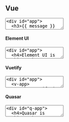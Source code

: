 ## Vue

<textarea code-editor="vue">
<div id="app">
  <h3>{{ message }}</h3>
  <h5>{{ subtitle }}</h5>
</div>
<script>
function loadVue() {
  var app = new Vue({
    el: '#app',
    data: {
      message: 'Vue is working!',
      subtitle: 'This is a subtitle'
    }
  })
}
setTimeout(loadVue, 300);
window.addEventListener("load", loadVue);
</script>
</textarea>


#### Element UI

<textarea code-editor="vue">
<div id="app">
  <h4>Element UI is working!</h4>
  <el-button type="primary">Element Button</el-button>
</div>
<!-- Styles -->
<link rel="stylesheet" href="https://unpkg.com/element-ui/lib/theme-chalk/index.css">
<!-- Scripts -->
<script src="https://unpkg.com/vue/dist/vue.js"></script>
<script src="https://unpkg.com/element-ui/lib/index.js"></script>
<script>
  new Vue({
    el: '#app',
    data: function() {
      return { visible: false }
    }
  })
</script>
</textarea>


#### Vuetify

<textarea code-editor="vue">
<div id="app">
  <v-app>
      <h4>Vuetify is working!</h4>
      <v-btn color="primary" medium max-width="180">Vuetify Button</v-btn>
  </v-app>
</div>
<!-- Styles -->
<link href="https://fonts.googleapis.com/css?family=Roboto:100,300,400,500,700,900" rel="stylesheet">
<link href="https://cdn.jsdelivr.net/npm/@mdi/font@4.x/css/materialdesignicons.min.css" rel="stylesheet">
<link href="https://cdn.jsdelivr.net/npm/vuetify@2.x/dist/vuetify.min.css" rel="stylesheet">
<!-- Scripts -->
<script src="https://cdn.jsdelivr.net/npm/vue@2.x/dist/vue.js"></script>
<script src="https://cdn.jsdelivr.net/npm/vuetify@2.x/dist/vuetify.js"></script>
<script>
  new Vue({
    el: '#app',
    vuetify: new Vuetify(),
  })
</script>
</textarea>


#### Quasar

<textarea code-editor="vue">
<div id="q-app">      
  <h4>Quasar is working!</h4>
  <q-btn color="primary" label="Quasar Button"></q-btn>
</div>
<!-- Styles -->
<link href="https://fonts.googleapis.com/css?family=Roboto:100,300,400,500,700,900|Material+Icons" rel="stylesheet" type="text/css">
<link href="https://cdn.jsdelivr.net/npm/quasar@1.11.2/dist/quasar.min.css" rel="stylesheet" type="text/css">
<!-- Scripts -->
<script src="https://cdn.jsdelivr.net/npm/vue@^2.0.0/dist/vue.min.js"></script>
<script src="https://cdn.jsdelivr.net/npm/quasar@1.11.2/dist/quasar.umd.min.js"></script> 
<script>
  new Vue({
    el: '#q-app',
    data: function () {
      return {}
    },
    methods: {},
  })
</script>
</textarea>